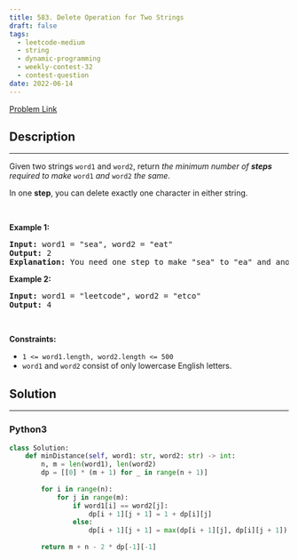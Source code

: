 ```yaml
---
title: 583. Delete Operation for Two Strings
draft: false
tags: 
  - leetcode-medium
  - string
  - dynamic-programming
  - weekly-contest-32
  - contest-question
date: 2022-06-14
---
```


[Problem Link](https://leetcode.com/problems/delete-operation-for-two-strings/)

## Description

---
<p>Given two strings <code>word1</code> and <code>word2</code>, return <em>the minimum number of <strong>steps</strong> required to make</em> <code>word1</code> <em>and</em> <code>word2</code> <em>the same</em>.</p>

<p>In one <strong>step</strong>, you can delete exactly one character in either string.</p>

<p>&nbsp;</p>
<p><strong class="example">Example 1:</strong></p>

<pre>
<strong>Input:</strong> word1 = &quot;sea&quot;, word2 = &quot;eat&quot;
<strong>Output:</strong> 2
<strong>Explanation:</strong> You need one step to make &quot;sea&quot; to &quot;ea&quot; and another step to make &quot;eat&quot; to &quot;ea&quot;.
</pre>

<p><strong class="example">Example 2:</strong></p>

<pre>
<strong>Input:</strong> word1 = &quot;leetcode&quot;, word2 = &quot;etco&quot;
<strong>Output:</strong> 4
</pre>

<p>&nbsp;</p>
<p><strong>Constraints:</strong></p>

<ul>
	<li><code>1 &lt;= word1.length, word2.length &lt;= 500</code></li>
	<li><code>word1</code> and <code>word2</code> consist of only lowercase English letters.</li>
</ul>


## Solution

---
### Python3
``` py title='delete-operation-for-two-strings'
class Solution:
    def minDistance(self, word1: str, word2: str) -> int:
        n, m = len(word1), len(word2)
        dp = [[0] * (m + 1) for _ in range(n + 1)]
        
        for i in range(n):
            for j in range(m):
                if word1[i] == word2[j]:
                    dp[i + 1][j + 1] = 1 + dp[i][j]
                else:
                    dp[i + 1][j + 1] = max(dp[i + 1][j], dp[i][j + 1])
        
        return m + n - 2 * dp[-1][-1]
        
```


